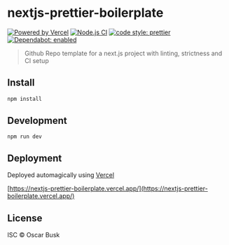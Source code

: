 # nextjs-prettier-boilerplate

[![Powered by Vercel](https://badgen.net/badge/vercel/nextjs-prettier-boilerplate/black?icon=zeit)](https://nextjs-prettier-boilerplate.vercel.app/)
[![Node.js CI](https://github.com/oBusk/nextjs-prettier-boilerplate/workflows/Node.js%20CI/badge.svg)](https://github.com/oBusk/nextjs-prettier-boilerplate/actions)
[![code style: prettier](https://img.shields.io/badge/code_style-prettier-ff69b4.svg)](https://github.com/prettier/prettier)
[![Dependabot: enabled](https://badgen.net/badge/dependabot/enabled/green?icon=dependabot)](https://github.com/oBusk/nextjs-prettier-boilerplate/network/updates)

> Github Repo template for a next.js project with linting, strictness and CI setup

## Install

```bash
npm install
```

## Development

```
npm run dev
```

## Deployment

Deployed automagically using [Vercel](https://vercel.com/)

[https://nextjs-prettier-boilerplate.vercel.app/](https://nextjs-prettier-boilerplate.vercel.app/)

## License

ISC © Oscar Busk
